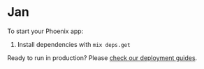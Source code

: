 # Jan

To start your Phoenix app:

  1. Install dependencies with `mix deps.get`


Ready to run in production? Please [check our deployment guides](http://www.phoenixframework.org/docs/deployment).
